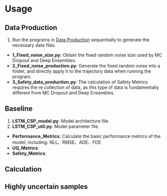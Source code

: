 # Usage

## Data Production
1. Run the programs in [Data Production](https://github.com/ADS-Uncertainty/ADS-Deep-Learning/tree/main/Program/Data%20Production) sequentially to generate the necessary data files.
* **1_Fixed_noise_size.py**: Obtain the fixed random noise size used by MC Dropout and Deep Ensembles.
* **2_Fixed_noise_production.py**: Generate the fixed random noise into a folder, and directly apply it to the trajectory data when running the program.
* **3_Safety_data_production.py**: The calculation of Safety Metrics requires the re collection of data, as this type of data is fundamentally different from MC Dropout and Deep Ensembles.

## Baseline
1. **LSTM_CSP_model.py**: Model architecture file.
2. **LSTM_CSP_util.py**: Model parameter file.
* **Performance_Metrics**: Calculate the basic performance metrics of the model, including: NLL、RMSE、ADE、FDE
* **UQ_Metrics**:
* **Safety_Metrics**: 





## Calculation



## Highly uncertain samples


